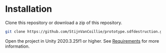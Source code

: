# Installation
Clone this repository or download a zip of this repository.
```bash
git clone https://github.com/StijnVanCoillie/prototype.sdfdestruction.git
```
Open the project in Unity 2020.3.25f1 or higher. See [Requirements](requirements.md) for more information.
